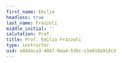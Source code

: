 ```yaml
---
first_name: Emilio
headless: true
last_name: Frazzoli
middle_initial: ''
salutation: Prof.
title: Prof. Emilio Frazzoli
type: instructor
uid: a484aca3-4847-0aa4-53bc-c1e018a91dc3
---
```

